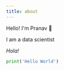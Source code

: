 ```yaml
---
title: about
---
```

Hello! I'm Pranav 👋

I am a data scientist 

*Hola!*

```python
print('Hello World')
```